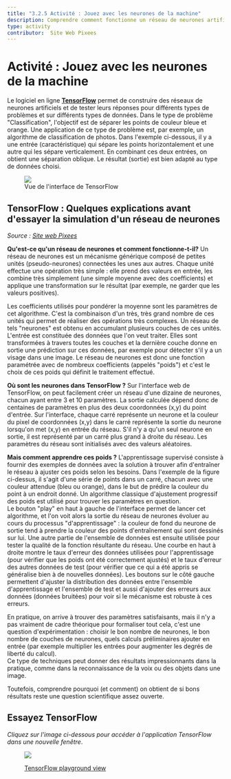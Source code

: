 ```yaml
---
title: "3.2.5 Activité : Jouez avec les neurones de la machine"
description: Comprendre comment fonctionne un réseau de neurones artificiel
type: activity
contributor:  Site Web Pixees
---
```

# Activité :  Jouez avec les neurones de la machine
Le logiciel en ligne **[TensorFlow](https://www.tensorflow.org/overview/)** permet de construire des réseaux de neurones artificiels et de tester leurs réponses pour différents types de problèmes et sur différents types de données. Dans le type de problème "Classification", l'objectif est de séparer les points de couleur bleue et orange. Une application de ce type de problème est, par exemple, un algorithme de classification de photos. Dans l'exemple ci-dessous, il y a une entrée (caractéristique) qui sépare les points horizontalement et une autre qui les sépare verticalement. En combinant ces deux entrées, on obtient une séparation oblique. Le résultat (sortie) est bien adapté au type de données choisi.

<figure>
  <img src="Images/tensor-flow.png" />
  <figcaption> Vue de l'interface de TensorFlow </figcaption>
</figure>

## TensorFlow : Quelques explications avant d'essayer la simulation d'un réseau de neurones

*Source : [Site web Pixees](https://pixees.fr/jouez-avec-les-neurones-de-la-machine/)*

**Qu'est-ce qu'un réseau de neurones et comment fonctionne-t-il?**
Un réseau de neurones est un mécanisme générique composé de petites unités (pseudo-neurones) connectées les unes aux autres. Chaque unité effectue une opération très simple : elle prend des valeurs en entrée, les combine très simplement (une simple moyenne avec des coefficients) et applique une transformation sur le résultat (par exemple, ne garder que les valeurs positives).

Les coefficients utilisés pour pondérer la moyenne sont les paramètres de cet algorithme. C'est la combinaison d'un très, très grand nombre de ces unités qui permet de réaliser des opérations très complexes. Un réseau de tels "neurones" est obtenu en accumulant plusieurs couches de ces unités. L'entrée est constituée des données que l'on veut traiter. Elles sont transformées à travers toutes les couches et la dernière couche donne en sortie une prédiction sur ces données, par exemple pour détecter s'il y a un visage dans une image. Le réseau de neurones est donc une fonction paramétrée avec de nombreux coefficients (appelés "poids") et c'est le choix de ces poids qui définit le traitement effectué.

**Où sont les neurones dans TensorFlow ?**
Sur l'interface web de TensorFlow, on peut facilement créer un réseau d'une dizaine de neurones, chacun ayant entre 3 et 10 paramètres. La sortie calculée dépend donc de centaines de paramètres en plus des deux coordonnées (x,y) du point d'entrée. Sur l'interface, chaque carré représente un neurone et la couleur du pixel de coordonnées (x,y) dans le carré représente la sortie du neurone lorsqu'on met (x,y) en entrée du réseau. S'il n'y a qu'un seul neurone en sortie, il est représenté par un carré plus grand à droite du réseau. Les paramètres du réseau sont initialisés avec des valeurs aléatoires.

**Mais comment apprendre ces poids ?**
L'apprentissage supervisé consiste à fournir des exemples de données avec la solution à trouver afin d'entraîner le réseau à ajuster ces poids selon les besoins. Dans l'exemple de la figure ci-dessus, il s'agit d'une série de points dans un carré, chacun avec une couleur attendue (bleu ou orange), dans le but de prédire la couleur du point à un endroit donné.  Un algorithme classique d'ajustement progressif des poids est utilisé pour trouver les paramètres en question.  
Le bouton "play" en haut à gauche de l'interface permet de lancer cet algorithme, et l'on voit alors la sortie du réseau de neurones évoluer au cours du processus "d'apprentissage" : la couleur de fond du neurone de sortie tend à prendre la couleur des points d'entraînement qui sont dessinés sur lui. Une autre partie de l'ensemble de données est ensuite utilisée pour tester la qualité de la fonction résultante du réseau. Une courbe en haut à droite montre le taux d'erreur des données utilisées pour l'apprentissage (pour vérifier que les poids ont été correctement ajustés) et le taux d'erreur des autres données de test (pour vérifier que ce qui a été appris se généralise bien à de nouvelles données). Les boutons sur le côté gauche permettent d'ajuster la distribution des données entre l'ensemble d'apprentissage et l'ensemble de test et aussi d'ajouter des erreurs aux données (données bruitées) pour voir si le mécanisme est robuste à ces erreurs.

En pratique, on arrive à trouver des paramètres satisfaisants, mais il n'y a pas vraiment de cadre théorique pour formaliser tout cela, c'est une question d'expérimentation : choisir le bon nombre de neurones, le bon nombre de couches de neurones, quels calculs préliminaires ajouter en entrée (par exemple multiplier les entrées pour augmenter les degrés de liberté du calcul).  
Ce type de techniques peut donner des résultats impressionnants dans la pratique, comme dans la reconnaissance de la voix ou des objets dans une image.

Toutefois, comprendre pourquoi (et comment) on obtient de si bons résultats reste une question scientifique assez ouverte.

## Essayez TensorFlow

_Cliquez sur l'image ci-dessous pour accéder à l'application TensorFlow dans une nouvelle fenêtre_.

<a href="https://playground.tensorflow.org/#activation=tanh&amp;batchSize=8&amp;dataset=circle&amp;regDataset=reg-plane&amp;learningRate=0.03&amp;regularizationRate=0&amp;noise=10&amp;networkShape=5,2&amp;seed=0.02708&amp;showTestData=false&amp;discretize=false&amp;percTrainData=50&amp;x=true&amp;y=true&amp;xTimesY=false&amp;xSquared=false&amp;ySquared=false&amp;cosX=false&amp;sinX=false&amp;cosY=false&amp;sinY=false&amp;collectStats=false&amp;problem=classification&amp;initZero=false&amp;hideText=false;" target="_blank"><figure>
  <img src="Images/playground-TensorFlow.png">
  <figcaption> TensorFlow playground view </figcaption>
</figure></a>
